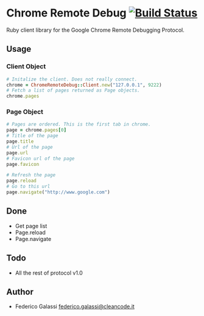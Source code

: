 # Chrome Remote Debug [![Build Status](https://secure.travis-ci.org/fgalassi/chrome-remote-debug.png)](http://travis-ci.org/fgalassi/chrome-remote-debug)

Ruby client library for the Google Chrome Remote Debugging Protocol.

## Usage

### Client Object

```ruby
# Initalize the client. Does not really connect.
chrome = ChromeRemoteDebug::Client.new("127.0.0.1", 9222)
# Fetch a list of pages returned as Page objects.
chrome.pages
```

### Page Object

```ruby
# Pages are ordered. This is the first tab in chrome.
page = chrome.pages[0]
# Title of the page
page.title
# Url of the page
page.url
# Favicon url of the page
page.favicon

# Refresh the page
page.reload
# Go to this url
page.navigate("http://www.google.com")
```

## Done

* Get page list
* Page.reload
* Page.navigate

## Todo

* All the rest of protocol v1.0

## Author

* Federico Galassi <federico.galassi@cleancode.it>
